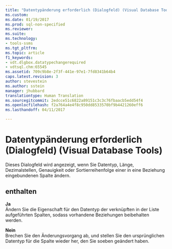 ```yaml
---
title: "Datentypänderung erforderlich (Dialogfeld) (Visual Database Tools) | Microsoft-Dokumentation"
ms.custom: 
ms.date: 01/19/2017
ms.prod: sql-non-specified
ms.reviewer: 
ms.suite: 
ms.technology:
- tools-ssms
ms.tgt_pltfrm: 
ms.topic: article
f1_keywords:
- vdt.dlgbox.datatypechangerequired
- vdtsql.chm:65545
ms.assetid: 709c9b8e-2f3f-441e-97e1-7fd8341b64b4
caps.latest.revision: 3
author: stevestein
ms.author: sstein
manager: jhubbard
translationtype: Human Translation
ms.sourcegitcommit: 2edcce51c6822a89151c3c3c76fbaacb5edd54f4
ms.openlocfilehash: f2a764a4e4f8c950dd8533570bf9b4421260eff6
ms.lasthandoff: 04/11/2017

---
```

# <a name="data-type-change-required-dialog-box-visual-database-tools"></a>Datentypänderung erforderlich (Dialogfeld) (Visual Database Tools)
Dieses Dialogfeld wird angezeigt, wenn Sie Datentyp, Länge, Dezimalstellen, Genauigkeit oder Sortierreihenfolge einer in eine Beziehung eingebundenen Spalte ändern.  
  
## <a name="options"></a>enthalten  
**Ja**  
Ändern Sie die Eigenschaft für den Datentyp der verknüpften in der Liste aufgeführten Spalten, sodass vorhandene Beziehungen beibehalten werden.  
  
**Nein**  
Brechen Sie den Änderungsvorgang ab, und stellen Sie den ursprünglichen Datentyp für die Spalte wieder her, den Sie soeben geändert haben.  
  

